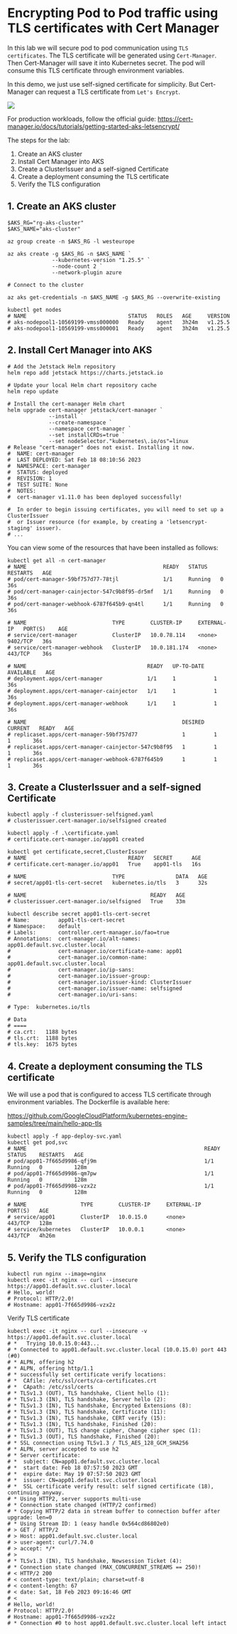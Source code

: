 # Encrypting Pod to Pod traffic using TLS certificates with Cert Manager

In this lab we will secure pod to pod communication using `TLS certificates`.
The TLS certificate will be generated using `Cert-Manager`. 
Then Cert-Manager will save it into Kubernetes secret.
The pod will consume this TLS certificate through environment variables.

In this demo, we just use self-signed certificate for simplicity. 
But Cert-Manager can request a TLS certificate from `Let's Encrypt`.

![](images/34_https_pod_certmanager_letsencrypt__architecture.png)

For production workloads, follow the official guide: https://cert-manager.io/docs/tutorials/getting-started-aks-letsencrypt/

The steps for the lab:
1. Create an AKS cluster
2. Install Cert Manager into AKS
3. Create a ClusterIssuer and a self-signed Certificate
4. Create a deployment consuming the TLS certificate
5. Verify the TLS configuration

## 1. Create an AKS cluster

```shell
$AKS_RG="rg-aks-cluster"
$AKS_NAME="aks-cluster"

az group create -n $AKS_RG -l westeurope

az aks create -g $AKS_RG -n $AKS_NAME `
              --kubernetes-version "1.25.5" `
              --node-count 2 `
              --network-plugin azure

# Connect to the cluster

az aks get-credentials -n $AKS_NAME -g $AKS_RG --overwrite-existing

kubectl get nodes
# NAME                                STATUS   ROLES   AGE     VERSION
# aks-nodepool1-10569199-vmss000000   Ready    agent   3h24m   v1.25.5
# aks-nodepool1-10569199-vmss000001   Ready    agent   3h24m   v1.25.5
```

## 2. Install Cert Manager into AKS

```shell
# Add the Jetstack Helm repository
helm repo add jetstack https://charts.jetstack.io

# Update your local Helm chart repository cache
helm repo update

# Install the cert-manager Helm chart
helm upgrade cert-manager jetstack/cert-manager `
             --install `
             --create-namespace `
             --namespace cert-manager `
             --set installCRDs=true `
             --set nodeSelector."kubernetes\.io/os"=linux
# Release "cert-manager" does not exist. Installing it now.
#  NAME: cert-manager
#  LAST DEPLOYED: Sat Feb 18 08:10:56 2023
#  NAMESPACE: cert-manager
#  STATUS: deployed
#  REVISION: 1
#  TEST SUITE: None
#  NOTES:
#  cert-manager v1.11.0 has been deployed successfully!
 
#  In order to begin issuing certificates, you will need to set up a ClusterIssuer
#  or Issuer resource (for example, by creating a 'letsencrypt-staging' issuer).
# ...
```

You can view some of the resources that have been installed as follows:

```shell
kubectl get all -n cert-manager 
# NAME                                           READY   STATUS    RESTARTS   AGE
# pod/cert-manager-59bf757d77-78tjl              1/1     Running   0          36s
# pod/cert-manager-cainjector-547c9b8f95-dr5mf   1/1     Running   0          36s
# pod/cert-manager-webhook-6787f645b9-qn4tl      1/1     Running   0          36s

# NAME                           TYPE        CLUSTER-IP     EXTERNAL-IP   PORT(S)    AGE
# service/cert-manager           ClusterIP   10.0.78.114    <none>        9402/TCP   36s
# service/cert-manager-webhook   ClusterIP   10.0.181.174   <none>        443/TCP    36s

# NAME                                      READY   UP-TO-DATE   AVAILABLE   AGE
# deployment.apps/cert-manager              1/1     1            1           36s
# deployment.apps/cert-manager-cainjector   1/1     1            1           36s
# deployment.apps/cert-manager-webhook      1/1     1            1           36s

# NAME                                                 DESIRED   CURRENT   READY   AGE
# replicaset.apps/cert-manager-59bf757d77              1         1         1       36s
# replicaset.apps/cert-manager-cainjector-547c9b8f95   1         1         1       36s
# replicaset.apps/cert-manager-webhook-6787f645b9      1         1         1       36s
```

## 3. Create a ClusterIssuer and a self-signed Certificate

```shell
kubectl apply -f clusterissuer-selfsigned.yaml
# clusterissuer.cert-manager.io/selfsigned created

kubectl apply -f .\certificate.yaml
# certificate.cert-manager.io/app01 created

kubectl get certificate,secret,ClusterIssuer
# NAME                                READY   SECRET      AGE
# certificate.cert-manager.io/app01   True    app01-tls   16s

# NAME                           TYPE                DATA   AGE
# secret/app01-tls-cert-secret   kubernetes.io/tls   3      32s

# NAME                                       READY   AGE
# clusterissuer.cert-manager.io/selfsigned   True    33m
```

```shell
kubectl describe secret app01-tls-cert-secret
# Name:         app01-tls-cert-secret
# Namespace:    default
# Labels:       controller.cert-manager.io/fao=true
# Annotations:  cert-manager.io/alt-names: app01.default.svc.cluster.local
#               cert-manager.io/certificate-name: app01
#               cert-manager.io/common-name: app01.default.svc.cluster.local
#               cert-manager.io/ip-sans:
#               cert-manager.io/issuer-group:
#               cert-manager.io/issuer-kind: ClusterIssuer
#               cert-manager.io/issuer-name: selfsigned
#               cert-manager.io/uri-sans:

# Type:  kubernetes.io/tls

# Data
# ====
# ca.crt:   1188 bytes
# tls.crt:  1188 bytes
# tls.key:  1675 bytes
```

## 4. Create a deployment consuming the TLS certificate

We will use a pod that is configured to access TLS certificate through environment variables. The Dockerfile is available here:

https://github.com/GoogleCloudPlatform/kubernetes-engine-samples/tree/main/hello-app-tls

```shell
kubectl apply -f app-deploy-svc.yaml
kubectl get pod,svc
# NAME                                                        READY   STATUS    RESTARTS   AGE
# pod/app01-7f665d9986-qfj9m                                  1/1     Running   0          128m
# pod/app01-7f665d9986-qm7pw                                  1/1     Running   0          128m
# pod/app01-7f665d9986-vzx2z                                  1/1     Running   0          128m

# NAME                 TYPE        CLUSTER-IP     EXTERNAL-IP   PORT(S)   AGE
# service/app01        ClusterIP   10.0.15.0      <none>        443/TCP   128m
# service/kubernetes   ClusterIP   10.0.0.1       <none>        443/TCP   4h26m
```

## 5. Verify the TLS configuration

```shell
kubectl run nginx --image=nginx
kubectl exec -it nginx -- curl --insecure https://app01.default.svc.cluster.local
# Hello, world!
# Protocol: HTTP/2.0!
# Hostname: app01-7f665d9986-vzx2z
```

Verify TLS certificate

```shell
kubectl exec -it nginx -- curl --insecure -v https://app01.default.svc.cluster.local
# *   Trying 10.0.15.0:443...
# * Connected to app01.default.svc.cluster.local (10.0.15.0) port 443 (#0)
# * ALPN, offering h2
# * ALPN, offering http/1.1
# * successfully set certificate verify locations:
# *  CAfile: /etc/ssl/certs/ca-certificates.crt
# *  CApath: /etc/ssl/certs
# * TLSv1.3 (OUT), TLS handshake, Client hello (1):
# * TLSv1.3 (IN), TLS handshake, Server hello (2):
# * TLSv1.3 (IN), TLS handshake, Encrypted Extensions (8):
# * TLSv1.3 (IN), TLS handshake, Certificate (11):
# * TLSv1.3 (IN), TLS handshake, CERT verify (15):
# * TLSv1.3 (IN), TLS handshake, Finished (20):
# * TLSv1.3 (OUT), TLS change cipher, Change cipher spec (1):
# * TLSv1.3 (OUT), TLS handshake, Finished (20):
# * SSL connection using TLSv1.3 / TLS_AES_128_GCM_SHA256
# * ALPN, server accepted to use h2
# * Server certificate:
# *  subject: CN=app01.default.svc.cluster.local
# *  start date: Feb 18 07:57:50 2023 GMT
# *  expire date: May 19 07:57:50 2023 GMT
# *  issuer: CN=app01.default.svc.cluster.local
# *  SSL certificate verify result: self signed certificate (18), continuing anyway.
# * Using HTTP2, server supports multi-use
# * Connection state changed (HTTP/2 confirmed)
# * Copying HTTP/2 data in stream buffer to connection buffer after upgrade: len=0
# * Using Stream ID: 1 (easy handle 0x564cd86802e0)
# > GET / HTTP/2
# > Host: app01.default.svc.cluster.local
# > user-agent: curl/7.74.0
# > accept: */*
# >
# * TLSv1.3 (IN), TLS handshake, Newsession Ticket (4):
# * Connection state changed (MAX_CONCURRENT_STREAMS == 250)!
# < HTTP/2 200
# < content-type: text/plain; charset=utf-8
# < content-length: 67
# < date: Sat, 18 Feb 2023 09:16:46 GMT
# <
# Hello, world!
# Protocol: HTTP/2.0!
# Hostname: app01-7f665d9986-vzx2z
# * Connection #0 to host app01.default.svc.cluster.local left intact
```
